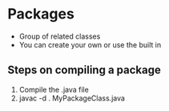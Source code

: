 # Packages
- Group of related classes
- You can create your own or use the built in
## Steps on compiling a package
1. Compile the .java file
1. javac -d . MyPackageClass.java
